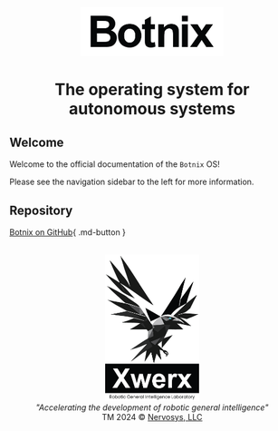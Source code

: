 <p align="center">
  <img src="media/images/botnix_simple_narrow_bw_1000w.png" width="50%" alt="Botnix logo">
</p>

<h1 align="center">The operating system for autonomous systems</h1>

## Welcome

Welcome to the official documentation of the `Botnix` OS!

Please see the navigation sidebar to the left for more information.

## Repository

[Botnix on GitHub](https://github.com/nervosys/Botnix){ .md-button }

<p align="center">
  <br>
  <img src="media/images/logo_block_raven_rgi_modern_blueye_xwerx_bw_1000h.png" width="33%" alt="xwerx logo">
  <br>
  <i>"Accelerating the development of robotic general intelligence"</i>
  <br>
  TM 2024 &copy; <a href="https://nervosys.ai/">Nervosys, LLC</a>
</p>
